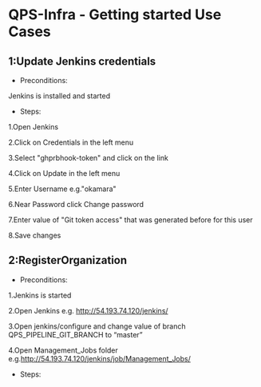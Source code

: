 # QPS-Infra - Getting started Use Cases
## 1:Update Jenkins credentials
*  Preconditions:

  Jenkins is installed and started
 
* Steps:

1.Open Jenkins

2.Click on Credentials in the left menu

3.Select "ghprbhook-token" and click on the link

4.Click on Update in the left menu

5.Enter Username e.g."okamara"

6.Near Password click Change password

7.Enter value of "Git token access" that was generated before for this user

8.Save changes


## 2:RegisterOrganization
*  Preconditions:

1.Jenkins is started          

2.Open Jenkins e.g. http://54.193.74.120/jenkins/ 

3.Open jenkins/configure and change value of branch QPS_PIPELINE_GIT_BRANCH to “master”

4.Open Management_Jobs folder e.g.http://54.193.74.120/jenkins/job/Management_Jobs/

* Steps:






